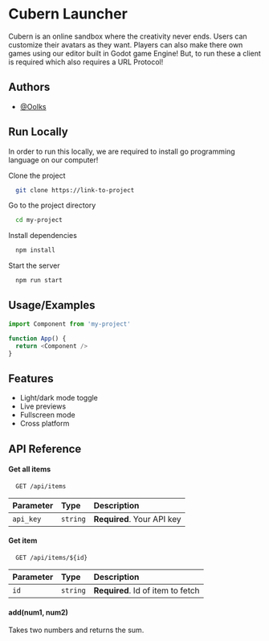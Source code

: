 
# Cubern Launcher

Cubern is an online sandbox where the creativity never ends. Users can customize their avatars as they want. Players can also make there own games using our editor built in Godot game Engine! But, to run these a client is required which also requires a URL Protocol! 

## Authors

- [@OoIks](https://www.github.com/OoIks)


## Run Locally

In order to run this locally, we are required to install go programming language on our computer! 

Clone the project

```bash
  git clone https://link-to-project
```

Go to the project directory

```bash
  cd my-project
```

Install dependencies

```bash
  npm install
```

Start the server

```bash
  npm run start
```


## Usage/Examples

```javascript
import Component from 'my-project'

function App() {
  return <Component />
}
```


## Features

- Light/dark mode toggle
- Live previews
- Fullscreen mode
- Cross platform


## API Reference

#### Get all items

```http
  GET /api/items
```

| Parameter | Type     | Description                |
| :-------- | :------- | :------------------------- |
| `api_key` | `string` | **Required**. Your API key |

#### Get item

```http
  GET /api/items/${id}
```

| Parameter | Type     | Description                       |
| :-------- | :------- | :-------------------------------- |
| `id`      | `string` | **Required**. Id of item to fetch |

#### add(num1, num2)

Takes two numbers and returns the sum.

